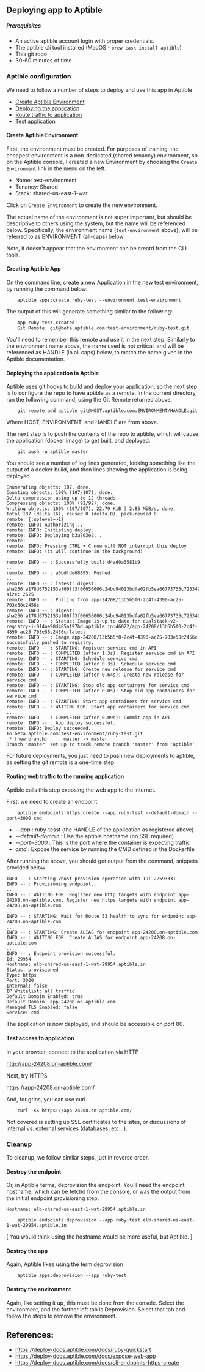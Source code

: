 ## Deploying app to Aptible

##### Prerequisites

* An active aptible account login with proper credentials.
* The aptible cli tool installed (MacOS - `brew cask install aptible`)
* This git repo
* 30-60 minutes of time

### Aptible configuration

We need to follow a number of steps to deploy and use this app in Aptible

* [Create Aptible Environment](#create-aptible-environment)
* [Deploying the application](#deploying-the-application-in-aptible)
* [Route traffic to application](#routing-web-traffic-to-the-running-application)
* [Test application](#test-access-to-application)

#### Create Aptible Environment

First, the environment must be created.  For purposes of training, the
cheapest environment is a non-dedicated (shared tenancy) environment,
so on the Aptible console, I created a new Environment by choosing the
`Create Environment` link in the menu on the left.

* Name: test-environment
* Tenancy: Shared
* Stack: shared-us-east-1-wat

Click on `Create Environment` to create the new environment.

The actual name of the environment is not super important, but should be
descriptive to others using the system, but the name will be referenced below.
Specifically, the environment name (`test-environment` above), will be
referred to as ENVIRONMENT (all-caps) below.

Note, it doesn't appear that the environment can be creatd from the CLI tools.

#### Creating Aptible App

On the command line, create a new Application in the new test environment,
by running the command below:
```
    aptible apps:create ruby-test --environment test-environment
```

The output of this will generate something similar to the following:
```
    App ruby-test created!
    Git Remote: git@beta.aptible.com:test-environment/ruby-test.git
```

You'll need to remember this remote and use it in the next step.  Similarly
to the environment name above, the name used is not critical, and will be
referenced as HANDLE (in all caps) below, to match the name given in the
Aptible documentation.

#### Deploying the application in Aptible

Aptible uses git hooks to build and deploy your application, so the
next step is to configure the repo to have aptible as a remote.  In the
current directory, run the following command, using the Git Remote returned
above.

```
    git remote add aptible git@HOST.aptible.com:ENVIRONMENT/HANDLE.git
```

Where HOST, ENVIRONMENT, and HANDLE are from above.

The next step is to push the contents of the repo to aptible, which will
cause the application (docker image) to get built, and deployed.

```
    git push -u aptible master
```

You should see a number of log lines generated, looking something like the
output of a docker build, and then lines showing the application is being
deployed.

```
Enumerating objects: 107, done.
Counting objects: 100% (107/107), done.
Delta compression using up to 12 threads
Compressing objects: 100% (92/92), done.
Writing objects: 100% (107/107), 22.79 KiB | 2.85 MiB/s, done.
Total 107 (delta 16), reused 0 (delta 0), pack-reused 0
remote: {:uplevel=>1}
remote: INFO: Authorizing...
remote: INFO: Initiating deploy...
remote: INFO: Deploying b3a703e2...
remote: 
remote: INFO: Pressing CTRL + C now will NOT interrupt this deploy
remote: INFO: (it will continue in the background)
...
remote: INFO -- : Successfully built d4ad0a3581b9
...
remote: INFO -- : a0bdfde68895: Pushed
...
remote: INFO -- : latest: digest: sha256:a178d6752153af00ff3f06656006c24bc94013bdfa02fb5ea66773735c725349 size: 2625
remote: INFO -- : Pulling from app-24208/13b5b5f0-2c4f-4390-ac25-703e58c2456c
remote: INFO -- : Digest: sha256:a178d6752153af00ff3f06656006c24bc94013bdfa02fb5ea66773735c725349
remote: INFO -- : Status: Image is up to date for dualstack-v2-registry-i-014ae90d485af97bd.aptible.in:46022/app-24208/13b5b5f0-2c4f-4390-ac25-703e58c2456c:latest
remote: INFO -- : Image app-24208/13b5b5f0-2c4f-4390-ac25-703e58c2456c successfully pushed to registry.
remote: INFO -- : STARTING: Register service cmd in API
remote: INFO -- : COMPLETED (after 1.3s): Register service cmd in API
remote: INFO -- : STARTING: Schedule service cmd
remote: INFO -- : COMPLETED (after 0.3s): Schedule service cmd
remote: INFO -- : STARTING: Create new release for service cmd
remote: INFO -- : COMPLETED (after 0.64s): Create new release for service cmd
remote: INFO -- : STARTING: Stop old app containers for service cmd
remote: INFO -- : COMPLETED (after 0.0s): Stop old app containers for service cmd
remote: INFO -- : STARTING: Start app containers for service cmd
remote: INFO -- : WAITING FOR: Start app containers for service cmd
...
remote: INFO -- : COMPLETED (after 0.09s): Commit app in API
remote: INFO -- : App deploy successful.
remote: INFO: Deploy succeeded.
To beta.aptible.com:test-environment/ruby-test.git
 * [new branch]      master -> master
Branch 'master' set up to track remote branch 'master' from 'aptible'.
```

For future deployments, you just need to push new deployments to aptible,
as setting the git remote is a one-time step.

#### Routing web traffic to the running application

Aptible calls this step exposing the web app to the internet.

First, we need to create an endpoint

```
    aptible endpoints:https:create --app ruby-test --default-domain --port=3000 cmd
```

* _--app_ : ruby-tesst (the HANDLE of the application as registered above)
* _--default-domain_ : Use the aptible hostname (no SSL required)
* _--port=3000_ : This is the port where the container is expecting traffic
* _cmd_ : Expose the service by running the CMD defined in the Dockerfile

After running the above, you should get output from the command, snippets
provided below:

```
INFO -- : Starting Vhost provision operation with ID: 22593331
INFO -- : Provisioning endpoint...
...
INFO -- : WAITING FOR: Register new http targets with endpoint app-24208.on-aptible.com, Register new https targets with endpoint app-24208.on-aptible.com
...
INFO -- : STARTING: Wait for Route 53 health to sync for endpoint app-24208.on-aptible.com
...
INFO -- : STARTING: Create ALIAS for endpoint app-24208.on-aptible.com
INFO -- : WAITING FOR: Create ALIAS for endpoint app-24208.on-aptible.com
...
INFO -- : Endpoint provision successful.
Id: 29954
Hostname: elb-shared-us-east-1-wat-29954.aptible.in
Status: provisioned
Type: https
Port: 3000
Internal: false
IP Whitelist: all traffic
Default Domain Enabled: true
Default Domain: app-24208.on-aptible.com
Managed TLS Enabled: false
Service: cmd
```

The application is now deployed, and should be accessible on port 80.

#### Test access to application

In your browser, connect to the application via HTTP

http://app-24208.on-aptible.com/

Next, try HTTPS

https://app-24208.on-aptible.com/

And, for grins, you can use curl.

```
    curl -sS https://app-24208.on-aptible.com/
```

Not covered is setting up SSL certificates to the sites, or discussions
of internal vs. external services (databases, etc...).

### Cleanup

To cleanup, we follow similar steps, just in reverse order.

#### Destroy the endpoint

Or, in Aptible terms, deprovision the endpoint. You'll need the endpoint
hostname, which can be fetchd from the console, or was the output from
the initial endpoint provisioning step.

```
Hostname: elb-shared-us-east-1-wat-29954.aptible.in
```

```
    aptible endpoints:deprovision --app ruby-test elb-shared-us-east-1-wat-29954.aptible.in

```

[ You would think using the hostname would be more useful, but Aptible. ]

#### Destroy the app

Again, Aptible likes using the term deprovision

```
    aptible apps:deprovision --app ruby-test
```

#### Destroy the environment

Again, like setting it up, this must be done from the console.
Select the environment, and the further left tab is Deprovision. Select
that tab and follow the steps to remove the environment.


## References:

- https://deploy-docs.aptible.com/docs/ruby-quickstart
- https://deploy-docs.aptible.com/docs/expose-web-app
- https://deploy-docs.aptible.com/docs/cli-endpoints-https-create
